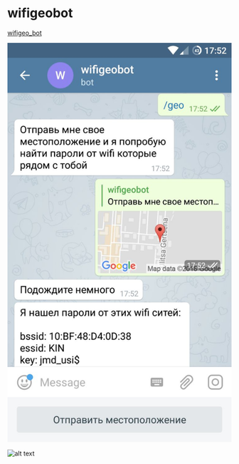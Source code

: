 # wifigeobot

[wifigeo_bot](https://t.me/wifigeo_bot)

![alt text](https://github.com/makcim646/Telegram-wifigeobot/blob/master/photo5377484176728631431.jpg?raw=true "")


![alt text](http://3wifi.stascorp.com "search wifi password")
